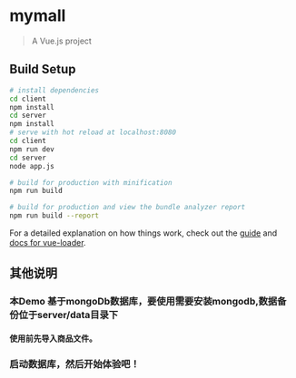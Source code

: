 # mymall

> A Vue.js project

## Build Setup

``` bash
# install dependencies
cd client
npm install
cd server
npm install
# serve with hot reload at localhost:8080
cd client
npm run dev
cd server
node app.js

# build for production with minification
npm run build

# build for production and view the bundle analyzer report
npm run build --report
```

For a detailed explanation on how things work, check out the [guide](http://vuejs-templates.github.io/webpack/) and [docs for vue-loader](http://vuejs.github.io/vue-loader).
## 其他说明
 ### 本Demo 基于mongoDb数据库，要使用需要安装mongodb,数据备份位于server/data目录下
  ####  使用前先导入商品文件。
### 启动数据库，然后开始体验吧！

